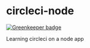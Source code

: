 # circleci-node

[![Greenkeeper badge](https://badges.greenkeeper.io/cslin82/circleci-node.svg)](https://greenkeeper.io/)

Learning circleci on a node app
